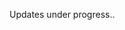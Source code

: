 Updates under progress..
<!---
# Deep Semantic Manipulation of Facial Videos
[![Youtube Video](https://img.shields.io/badge/HD%20Video-Results-red?logo=youtube)](https://youtu.be/VIGFHaa1aIA)
[![arXiv Prepring](https://img.shields.io/badge/arXiv-Preprint-red?logo=arxiv)](https://arxiv.org/abs/2111.07902)

<br>
<p align="center">
Girish Kumar Solanki<sup>1</sup>, Anastasios Roussos<sup>1,2</sup>
</p>

<p align="center">
<sup>1</sup>College of Engineering, Mathematics and Physical Sciences, University of Exeter, UK<br>
<sup>2</sup>Institute of Computer Science (ICS), Foundation for Research & Technology - Hellas (FORTH), Greece<br>
</p>
<br>

<blockquote>
<p align="justify">
Editing and manipulating facial features in videos is an interesting and important field of research with a plethora of applications, ranging from movie post-production and visual effects to realistic avatars for video games and virtual assistants. To the best of our knowledge, this paper proposes the first method to perform photorealistic manipulation of facial expressions in videos. Our method supports semantic video manipulation based on neural rendering and 3D-based facial expression modelling. We focus on interactive manipulation of the videos by altering and controlling the facial expressions, achieving promising photorealistic results. The proposed method is based on a disentangled representation and estimation of the 3D facial shape and activity, providing the user with intuitive and easy-to-use control of the facial expressions in the input video. We also introduce a user-friendly, interactive AI tool that processes human-readable semantic labels about the desired emotion manipulations in specific parts of the input video and synthesizes photorealistic manipulated videos. We achieve that by mapping the emotion labels to valence-arousal (VA) values, which in turn are mapped to disentangled 3D facial expressions through an especially designed and trained expression decoder network. The paper presents detailed qualitative and quantitative experiments, which demonstrate the effectiveness of our system and the promising results it achieves. Additional results and videos can be found at the supplementary material as below.
</p>
</blockquote>
 
<br>
<br>

<p align="center">
<b>Links</b>
<br><br>
<a href="https://arxiv.org/abs/2111.07902"><img style="height:110px;" src="paper_thumb.png" /></a>
<br>
<a href="https://arxiv.org/abs/2111.07902">Paper</a>
<br><br>
</p>

<p align="center">
<b>Results Video</b>
<br><br>
<a href="https://www.youtube.com/watch?v=VIGFHaa1aIA&t=16s"><img src="youtube_github.png" width="600" height="400"/></a>
</p>
-->
